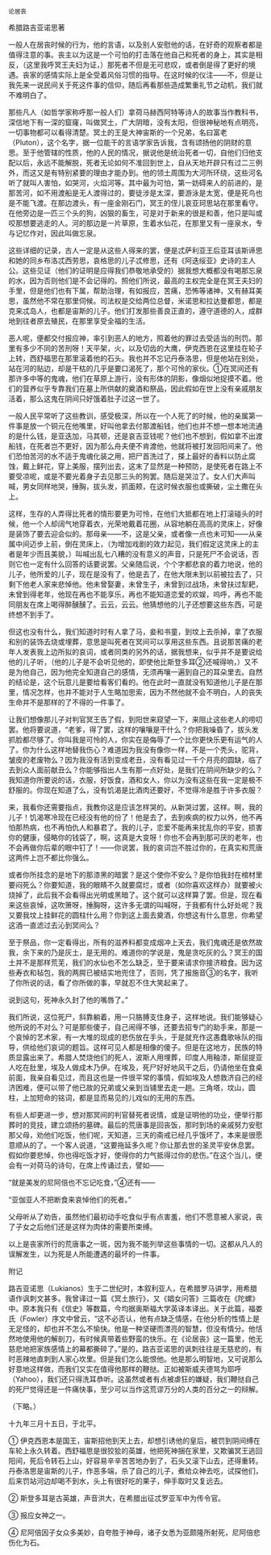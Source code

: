     论居丧 

   希腊路吉亚诺思著

   一般人在居丧时候的行为，他的言语，以及别人安慰他的话，在好奇的观察者都是值得注意的事。丧主以为这是一个可怕的打击落在他自己和死者的身上，其实是相反，（这里我呼冥王夫妇为证，）那死者不但是无可悲叹，或者倒是得了更好的境遇。丧家的感情实际上是全受着风俗习惯的指导。在这时候的仪注——不，但是让我先来一说民间关于死这件事的信仰，随后再看那些造成繁重礼节之动机，我们就不难明白了。

   那些凡人（如哲学家称呼那一般人们）拿荷马赫西阿特等诗人的故事当作教科书，深信地下有一深的窟窿，叫做冥土，广大阴暗，没有太阳，但很神秘地有点明亮，一切事物都可以看得清楚。冥土的王是大神宙斯的一个兄弟，名曰富老（Pluton），这个名字，据一位能干的言语学家告诉我，含有颂扬他的阴财的意思。至于他管辖的性质，他的人民的情况，据说他是统治死者一切，自他们归他支配以后，永远不能解脱，死者无论如何不准回到世上，自从天地开辟只有过二三例外，而这又是有特别紧要的理由才能办到。他的领土周围为大河所环绕，这些河名听了就叫人害怕，如哭河，火焰河等。其中最为可怕，第一妨碍来人的前进的，是那苦河，如不用渡船是无人渡得过的，要徒涉是太深，要游泳是太宽，便是死鸟也是不能飞渡。在那边渡头，有一座金刚石门，冥王的侄儿哀亚珂思站在那里看守。在他旁边是一匹三个头的狗，凶狠的畜生，可是对于新来的很是和善，他只是叫或咬那想要逃走的人。河的那边是一片草原，生着水仙花，在那里又有一座泉水，专与记忆作对，因此叫做忘泉。

   这些详细的记录，古人一定是从这些人得来的罢，便是忒萨利亚王后亚耳该斯谛思和她的同乡布洛忒西劳思，哀格思的儿子忒修思，还有《阿迭绥亚》史诗的主人公。这些见证（他们的证明是应得我们恭敬地承受的）据我想大概都没有喝那忘泉的水，因为否则他们是不会记得的。照他们所说，最高的主权完全是在冥王夫妇的手里，但是他们也有下属，帮助治理，有如报应，苦痛，恐怖等诸神，又有赫耳美思，虽然他不常在那里伺候。司法权是交给两位总督，米诺思和拉达曼都思，都是克来忒岛人，也都是宙斯的儿子。他们打发那些善良正直的，遵守道德的人，成群地到往者原去殖民，在那里享受全福的生活。

   恶人呢，便都交付报应神，率引到恶人的地方，照着他的罪过去受适当的刑罚。那里有多少不同的苦刑呀！天平架，火，以及切齿的大鹰，伊克西恩在这里挂在轮子上转，西舒福思在那里滚着他的石头。我也并不忘记丹泰洛思，但是他站在别处，站在河的贴边，却是干枯的几乎是要口渴死了，那个可怜的家伙。①在冥间还有那许多中等的鬼魂，他们在草原上游行，没有形体的阴影，像烟似地捉摸不着。他们的营养似乎专靠我们在墓上所供献的奠酒和祭品，因此假如在世上没有亲戚朋友活着，那么这鬼在阴间只好饿着肚子过这一世了。

   一般人民平常听了这些教训，感受极深，所以在一个人死了的时候，他的亲属第一件事是放一个铜元在他嘴里，好叫他拿去付那渡船钱，他们也并不想一想本地流通的是什么钱，是亚迭加，马其顿，还是哀吉亚钱呢？他们也不想到，假如拿不出渡船钱，在死者岂不更好，因为那么舟夫便不肯渡他，他就将被打发回阳间来了。他们恐怕苦河的水不适于鬼魂化装之用，把尸首洗过了，搽上最好的香料以防止腐蚀，戴上鲜花，穿上美服，摆列出去，这末了显然是一种预防，是使死者在路上不要受凉呢，或是不要光着身子去见那三头的狗罢。随后是哭泣了。女人们大声叫喊，男女同样地哭，捶胸，拔头发，抓面颊，在这时候衣服也或撕破，尘土撒在头上。

   这样，生存的人弄得比死者的情形要更为可怜，在他们大抵都在地上打滚碰头的时候，他一个人却阔气地穿着衣，光荣地戴着花圈，从容地躺在高高的灵床上，好像是装饰了要去迎会似的。那母亲——不，这是父亲，或者像一点也未可知——从亲属中间迈步上前，倒在灵床上，（为增加戏剧的效力起见，我们假定这灵床上的主者是年少而且美貌，）叫喊出乱七八糟的没有意义的声音，只是死尸不会说话，否则它也一定有什么回答的话要说罢。父亲随后说，个个字都悲哀的着力地说，他的儿子，他所爱的儿子，现在是没有了，他是去了，在他大限未到以前被拉去了，只剩下他老人家来悲悼他。他未曾娶妻，未曾生子，未曾到过战场，未曾扶过犁耙，未曾到得老年，他现在再也不能享乐，再也不能知道恋爱的欢娱，呜呼，再也不能同朋友在席上喝得醉醺醺了。云云，云云。他猜想他的儿子还想要这些东西，可是终想不到手了。

   但这也没有什么，我们知道时时有人拿了马，妾和书童，到坟上去杀掉，拿了衣服和别的装饰去烧或埋葬，意思是叫死者在冥间可以享用这些东西。且说那苦痛的老年人发表我上边所拟的哀词，或者同类的另外的话，据我想来，似乎并不是要说给他的儿子听，（他的儿子是不会听见他的，即使他比斯登多耳②还喊得响，）又不是为他自己，因为他完全知道自己的感情，无须再嚷一遍到自己的耳朵里去。自然的结论是，这个玩意儿是要给看客们看的。他在此时一直就没有知道他儿子是在那里，情况怎样，也并不能对于人生略加思索，因为不然他就不会不明白，人的丧失生命并不是那样的了不得的一件事了。

   让我们想像那儿子对判官冥王告了假，到阳世来窥望一下，来阻止这些老人的唠叨罢。他将要说道，“老爹，得了罢，这样的嚷嚷是干什么？你把我噪昏了，拔头发抓脸都尽够了。你叫我是可怜的人，你实在是侮辱了一个比你更快乐更有运气的人了。你为什么这样地替我伤心？难道因为我没有像你一样，不是一个秃头，驼背，皱皮的老废物么？因为我没有活到变成老丑，没有看见过一千个月亮的圆缺，临了去到众人面前献丑么？你能够指出人生有那一点好处，是我们在阴间所缺少的么？我知道你所要说的话，衣服，好饭食，酒和女人，你以为没有这些在我一定是极不舒服的。你现在知道了么，没有饥渴是比酒肉还要好，不觉得冷是胜于许多衣服？

   来，我看你还需要指点，我教你这是应该怎样哭的。从新哭过罢，这样。啊，我的儿子！饥渴寒冷现在已经没有他的份了！他是去了，去到疾病的权力以外，他不再怕那热病，也不再怕仇人和暴君了。我的儿子，恋爱不能再来扰乱你的平安，损害你的健康，侵略你的钱袋了，啊，这真是大变呀！你也不会再到那可厌的老年，也不会再做你后辈的眼中钉了！——你说罢，我的哀词岂不胜过你的，在真实和荒唐这两件上岂不都比你强么。

   或者你所挂念的是地下的那漆黑的暗罢？是这个使你不安么？是你怕我封在棺材里要闷死么？你要知道，我的眼睛不久就要腐烂，或者（如你喜欢这样办）就要被火烧掉了，此后我不会看得出光明或黑暗了。这个就可以这样算了罢。但是，现在看来这些哀悼，这吹箫呀，捶胸呀，这许多无谓的叫喊呀，于我都有什么好处呢？我又要我坟上挂鲜花的圆柱什么用？你到这上面去奠酒，你想这有什么意思，你希望这酒一直滤过去沁到冥间么？

   至于祭品，你一定看得出，所有的滋养料都变成烟冲上天去，我们鬼魂还是依然故我，余下来的乃是灰土，是无用的。难道你的学说是，鬼是贪吃灰的么？冥王的国土并不是那样荒芜，我们的水仙也不怎么缺乏，至于要来请求你接济粮食。因为这些寿衣和毡包，我的两腭已被结实地兜住了，否则，凭了报施音③的名字，我听了你所说的话，看了你所做的事，早就忍不住大笑起来了。

   说到这句，死神永久封了他的嘴唇了。”

   我们所说，这位死尸，斜靠躺着，用一只胳膊支住身子，这样地说。我们能够疑心他所说的不对么？可是那些傻子，自己闹得不够，还要去招专门的助手来，那是一个哀悼的艺术家，有一大堆的现成的悲伤放在手头，于是就充作这愚蠢歌咏队的指导，供给他们哀词的题旨。这样可见人都是相像的傻子。但是在这地方，民族的特质显露出来了。希腊人焚烧他们的死人，波斯人用埋葬，印度人用釉漆，斯屈提亚人吃在肚里，埃及人做成木乃伊。在埃及，死尸好好地风干之后，仍请他坐在食桌前面，我亲自看见过，而且这也是一件很平常的事情，假如埃及人想救济自己的经济困难，便可以带了他已故的兄弟或父亲到当铺里去走一趟。三角塔，坟山，圆柱，上加短命的铭词，都是显而易见的儿戏似的无用的东西。

   有些人却更进一步，想对那冥间的判官替死者说情，或是证明他的功业，便举行那葬时的竞技，建立颂扬的墓碑。最后的荒唐事是回丧饭，那时到场的亲戚努力安慰那父母，劝他们吃饭，他们呢，天知道，三天的斋戒已经几乎饿坏了，本来是很愿意顺从的了。一个客人说道，“这要拖延多久呢？你让那去世的圣灵平安休息罢。假如你要悲悼，你也得吃饭才好，使得你的力气抵得过你的悲伤。”在这个当儿，便会有一对荷马的诗句，在席上传诵过去，譬如——

   “就是美发的尼阿倍也不忘记吃食，”④还有——

   “亚伽亚人不把断食来哀悼他们的死者。”

   父母听从了劝告，虽然他们最初动手吃食似乎有点害羞，他们不愿意被人家说，丧了子女之后他们还是这样为肉体的需要所束缚。

   以上是丧家所行的荒唐事之一斑，因为我不能列举这些事情的一切。这都从凡人的误解发生，以为死是人所能遭遇的最坏的一件事。

   附记

   路吉亚诺思（Lukianos）生于二世纪时，本叙利亚人，在希腊罗马讲学，用希腊语作讽刺文甚多。我曾译过一篇《冥土旅行》，又《娼女问答》三篇收在《陀螺》中。原本我只有《信史》等数篇，今均据奥斯福大学英译本译出。关于此篇，福娄氏（Fowler）序文中曾云，“这不必否认，他有点缺乏情感，在他分析的性情上是无足怪的，却也并不怎么不愉快。他是一种坚硬而漂亮的智慧，但没有情分。他恬然地使用他的解剖刀，有时候真带着些野蛮的快乐。在《论居丧》这一篇里，他无慈悲地把家族感情上的幕都撕碎了。”是的，路吉亚诺思的讽刺往往是无慈悲的，有时恶辣地直刺到人家心坎里。但是我们怎么能恨他。他是那么明智地，又可说那么好意地这样做，而我们又实在值得他那样的鞭挞。正如被斯威夫德骂为耶呼（Yahoo），我们还只得洗耳恭听。这虽然或者有点被虐狂的嫌疑，我们鞭挞自己的死尸觉得还是一件痛快事，至少可以当作这荒谬万分的人类的百分之一的辩解。

   （下略。）

   十九年三月十五日，于北平。

   ① 伊克西恩本是国王，宙斯招他到天上去，却想引诱他的皇后，被罚到阴间缚在车轮上永久转着。西舒福思是很狡狯的英雄，他把死神捆在家里，又欺骗冥王逃回阳间，死后令转石上山，好容易辛辛苦苦地办到了，石头又滚下山去，还得重转。丹泰洛思是宙斯的儿子，作恶多端，杀了自己的儿子，煮给众神去吃，试探他们，后来罚站河边却喝不到水，头上有很好吃的果子，伸手取时又复远去。

   ② 斯登多耳是古英雄，声音洪大，在希腊出征忒罗亚军中为传令官。

   ③ 报应女神之一。

   ④ 尼阿倍因子女众多美妙，自夸胜于神母，诸子女悉为亚颇隆所射死，尼阿倍悲伤化为石。

